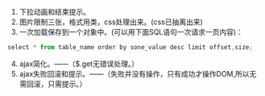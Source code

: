 1. 下拉动画和结束提示。
2. 图片限制三张，格式用类，css处理出来。(css已抽离出来)
3. 一次加载保存到一个对象中。(可以用下面SQL语句一次请求一页内容)：
```javascript
select * from table_name order by sone_value desc limit offset,size;
```
4. ajax简化。——（$.get无错误处理。）
5. ajax失败回滚和提示。——（失败并没有操作，只有成功才操作DOM,所以无需回滚，只需提示。）
